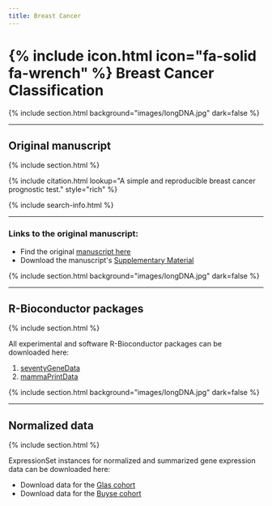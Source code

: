 ```yaml
---
title: Breast Cancer
---
```


# {% include icon.html icon="fa-solid fa-wrench" %} Breast Cancer Classification

{% include section.html background="images/longDNA.jpg" dark=false %}
***
## Original manuscript
{% include section.html %}

{% include citation.html lookup="A simple and reproducible breast cancer prognostic test." style="rich" %}

{% include search-info.html %}

***
### Links to the original manuscript:

- Find the original [manuscript here](https://bmcgenomics.biomedcentral.com/articles/10.1186/1471-2164-14-336)
- Download the manuscript's [Supplementary Material](http://marchionnilab.org/data/breastTSP/Supplement.pdf)


{% include section.html background="images/longDNA.jpg" dark=false %}
***
## R-Bioconductor packages
{% include section.html %}

All experimental and software R-Bioconductor packages can be downloaded here:

1. [seventyGeneData](https://bioconductor.org/packages/release/data/experiment/html/seventyGeneData.html)
2. [mammaPrintData](https://bioconductor.org/packages/release/data/experiment/html/mammaPrintData.html)


{% include section.html background="images/longDNA.jpg" dark=false %}
***
## Normalized data
{% include section.html %}

ExpressionSet instances for normalized and summarized gene expression data can be downloaded here:

- Download data for the [Glas cohort](https://marchionnilab.org/data/breastTSP/glasEset.rda)
- Download data for the [Buyse cohort](https://marchionnilab.org/bdata/reastTSP/buyseEset.rda)

